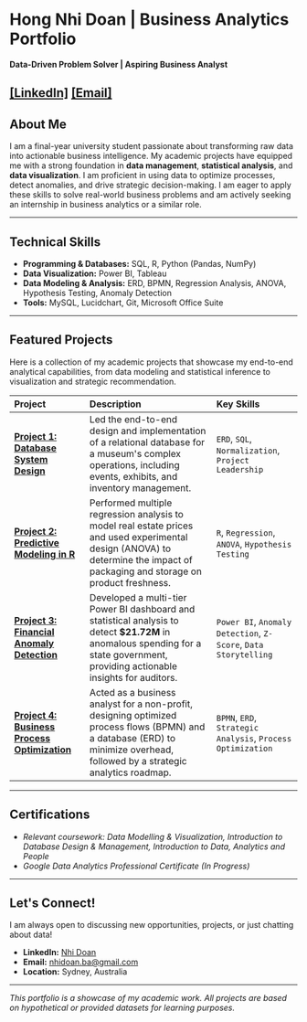 # Hong Nhi Doan | Business Analytics Portfolio

**Data-Driven Problem Solver | Aspiring Business Analyst**

[[LinkedIn]](https://www.linkedin.com/in/doanhongnhi/)
[[Email]](mailto:nhidoan.ba@gmail.com)
---

## About Me

I am a final-year university student passionate about transforming raw data into actionable business intelligence. My academic projects have equipped me with a strong foundation in **data management**, **statistical analysis**, and **data visualization**. I am proficient in using data to optimize processes, detect anomalies, and drive strategic decision-making. I am eager to apply these skills to solve real-world business problems and am actively seeking an internship in business analytics or a similar role.

---

## Technical Skills

*   **Programming & Databases:** SQL, R, Python (Pandas, NumPy)
*   **Data Visualization:** Power BI, Tableau
*   **Data Modeling & Analysis:** ERD, BPMN, Regression Analysis, ANOVA, Hypothesis Testing, Anomaly Detection
*   **Tools:** MySQL, Lucidchart, Git, Microsoft Office Suite

---

## Featured Projects

Here is a collection of my academic projects that showcase my end-to-end analytical capabilities, from data modeling and statistical inference to visualization and strategic recommendation.

| Project | Description | Key Skills |
| :--- | :--- | :--- |
| **[Project 1: Database System Design](Project_1_Database_Design/README_Project1.md)** | Led the end-to-end design and implementation of a relational database for a museum's complex operations, including events, exhibits, and inventory management. | `ERD`, `SQL`, `Normalization`, `Project Leadership` |
| **[Project 2: Predictive Modeling in R](Project_2_Statistical_Modeling/README_Project2.md)** | Performed multiple regression analysis to model real estate prices and used experimental design (ANOVA) to determine the impact of packaging and storage on product freshness. | `R`, `Regression`, `ANOVA`, `Hypothesis Testing` |
| **[Project 3: Financial Anomaly Detection](Project_3_DataVisualization_and_Analysis/README_Project3.md)** | Developed a multi-tier Power BI dashboard and statistical analysis to detect **$21.72M** in anomalous spending for a state government, providing actionable insights for auditors. | `Power BI`, `Anomaly Detection`, `Z-Score`, `Data Storytelling` |
| **[Project 4: Business Process Optimization](Project_4_Business_Process_Optimization/README_Project4.md)** | Acted as a business analyst for a non-profit, designing optimized process flows (BPMN) and a database (ERD) to minimize overhead, followed by a strategic analytics roadmap. | `BPMN`, `ERD`, `Strategic Analysis`, `Process Optimization` |

---

## Certifications

*   *Relevant coursework: Data Modelling & Visualization, Introduction to Database Design & Management, Introduction to Data, Analytics and People*
*   *Google Data Analytics Professional Certificate (In Progress)*

---

## Let's Connect!

I am always open to discussing new opportunities, projects, or just chatting about data!
*   **LinkedIn:** [Nhi Doan](https://www.linkedin.com/in/doanhongnhi/)
*   **Email:** nhidoan.ba@gmail.com
*   **Location:** Sydney, Australia

---

*This portfolio is a showcase of my academic work. All projects are based on hypothetical or provided datasets for learning purposes.*
